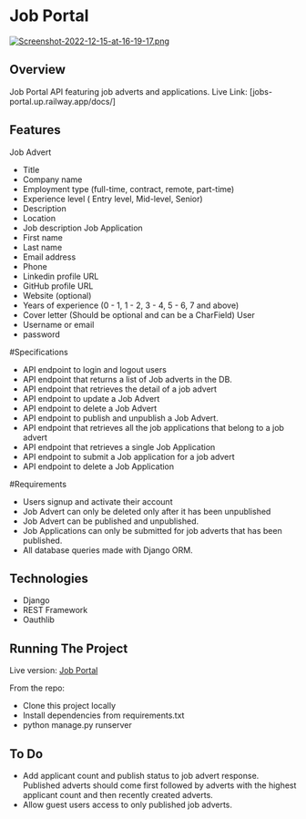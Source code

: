 # Job Portal
[![Screenshot-2022-12-15-at-16-19-17.png](https://i.postimg.cc/KYMcYBsM/Screenshot-2022-12-15-at-16-19-17.png)](https://postimg.cc/v1GwqgyY)

## Overview
Job Portal API featuring job adverts and applications.
Live Link: [jobs-portal.up.railway.app/docs/]


## Features

Job Advert
- Title
- Company name
- Employment type (full-time, contract, remote, part-time)
- Experience level ( Entry level, Mid-level, Senior)
- Description
- Location
- Job description
Job Application
- First name
- Last name
- Email address
- Phone
- Linkedin profile URL
- GitHub profile URL
- Website (optional)
- Years of experience (0 - 1, 1 - 2, 3 - 4, 5 - 6, 7 and above)
- Cover letter (Should be optional and can be a CharField)
User
- Username or email
- password

#Specifications
- API endpoint to login and logout users 
- API endpoint that returns a list of Job adverts in the DB. 
- API endpoint that retrieves the detail of a job advert
- API endpoint to update a Job Advert
- API endpoint to delete a Job Advert
- API endpoint to publish and unpublish a Job Advert.
- API endpoint that retrieves all the job applications that belong to a job advert
- API endpoint that retrieves a single Job Application
- API endpoint to submit a Job application for a job advert
- API endpoint to delete a Job Application

#Requirements
- Users signup and activate their account
- Job Advert can only be deleted only after it has been unpublished
- Job Advert can be published and unpublished.
- Job Applications can only be submitted for job adverts that has been published.
- All database queries made with Django ORM.


## Technologies 
- Django
- REST Framework
- Oauthlib


## Running The Project
Live version:
[Job Portal](jobs-portal.up.railway.app/docs/)

From the repo:<br/>
  - Clone this project locally<br/>
  - Install dependencies from requirements.txt<br/>
  - python manage.py runserver<br/>

## To Do
- Add applicant count and publish status to job advert response. Published adverts should come first followed by
adverts with the highest applicant count and then recently created adverts.
- Allow guest users access to only published job adverts.

